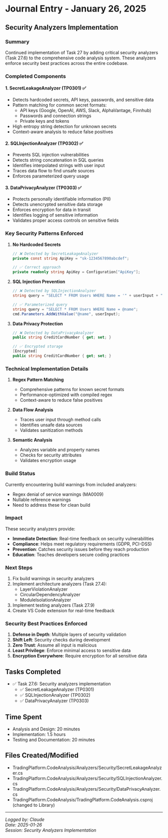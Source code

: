 # Journal Entry - January 26, 2025

## Security Analyzers Implementation

### Summary
Continued implementation of Task 27 by adding critical security analyzers (Task 27.6) to the comprehensive code analysis system. These analyzers enforce security best practices across the entire codebase.

### Completed Components

#### 1. SecretLeakageAnalyzer (TP0301) ✅
- Detects hardcoded secrets, API keys, passwords, and sensitive data
- Pattern matching for common secret formats:
  - API keys (Google, OpenAI, AWS, Slack, AlphaVantage, Finnhub)
  - Passwords and connection strings
  - Private keys and tokens
- High entropy string detection for unknown secrets
- Context-aware analysis to reduce false positives

#### 2. SQLInjectionAnalyzer (TP0302) ✅
- Prevents SQL injection vulnerabilities
- Detects string concatenation in SQL queries
- Identifies interpolated strings with user input
- Traces data flow to find unsafe sources
- Enforces parameterized query usage

#### 3. DataPrivacyAnalyzer (TP0303) ✅
- Protects personally identifiable information (PII)
- Detects unencrypted sensitive data storage
- Enforces encryption for data in transit
- Identifies logging of sensitive information
- Validates proper access controls on sensitive fields

### Key Security Patterns Enforced

1. **No Hardcoded Secrets**
   ```csharp
   // ❌ Detected by SecretLeakageAnalyzer
   private const string ApiKey = "sk-1234567890abcdef";
   
   // ✅ Correct approach
   private readonly string ApiKey = Configuration["ApiKey"];
   ```

2. **SQL Injection Prevention**
   ```csharp
   // ❌ Detected by SQLInjectionAnalyzer
   string query = "SELECT * FROM Users WHERE Name = '" + userInput + "'";
   
   // ✅ Parameterized query
   string query = "SELECT * FROM Users WHERE Name = @name";
   cmd.Parameters.AddWithValue("@name", userInput);
   ```

3. **Data Privacy Protection**
   ```csharp
   // ❌ Detected by DataPrivacyAnalyzer
   public string CreditCardNumber { get; set; }
   
   // ✅ Encrypted storage
   [Encrypted]
   public string CreditCardNumber { get; set; }
   ```

### Technical Implementation Details

1. **Regex Pattern Matching**
   - Comprehensive patterns for known secret formats
   - Performance-optimized with compiled regex
   - Context-aware to reduce false positives

2. **Data Flow Analysis**
   - Traces user input through method calls
   - Identifies unsafe data sources
   - Validates sanitization methods

3. **Semantic Analysis**
   - Analyzes variable and property names
   - Checks for security attributes
   - Validates encryption usage

### Build Status

Currently encountering build warnings from included analyzers:
- Regex denial of service warnings (MA0009)
- Nullable reference warnings
- Need to address these for clean build

### Impact

These security analyzers provide:
- **Immediate Detection**: Real-time feedback on security vulnerabilities
- **Compliance**: Helps meet regulatory requirements (GDPR, PCI-DSS)
- **Prevention**: Catches security issues before they reach production
- **Education**: Teaches developers secure coding practices

### Next Steps

1. Fix build warnings in security analyzers
2. Implement architecture analyzers (Task 27.4):
   - LayerViolationAnalyzer
   - CircularDependencyAnalyzer
   - ModuleIsolationAnalyzer
3. Implement testing analyzers (Task 27.9)
4. Create VS Code extension for real-time feedback

### Security Best Practices Enforced

1. **Defense in Depth**: Multiple layers of security validation
2. **Shift Left**: Security checks during development
3. **Zero Trust**: Assume all input is malicious
4. **Least Privilege**: Enforce minimal access to sensitive data
5. **Encryption Everywhere**: Require encryption for all sensitive data

## Tasks Completed
- ✅ Task 27.6: Security analyzers implementation
  - ✅ SecretLeakageAnalyzer (TP0301)
  - ✅ SQLInjectionAnalyzer (TP0302) 
  - ✅ DataPrivacyAnalyzer (TP0303)

## Time Spent
- Analysis and Design: 20 minutes
- Implementation: 1.5 hours
- Testing and Documentation: 20 minutes

## Files Created/Modified
- TradingPlatform.CodeAnalysis/Analyzers/Security/SecretLeakageAnalyzer.cs
- TradingPlatform.CodeAnalysis/Analyzers/Security/SQLInjectionAnalyzer.cs
- TradingPlatform.CodeAnalysis/Analyzers/Security/DataPrivacyAnalyzer.cs
- TradingPlatform.CodeAnalysis/TradingPlatform.CodeAnalysis.csproj (changed to Library)

---
*Logged by: Claude*  
*Date: 2025-01-26*  
*Session: Security Analyzers Implementation*